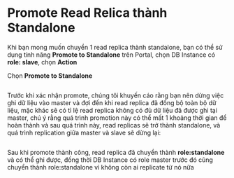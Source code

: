 # Promote Read Relica thành Standalone

Khi bạn mong muốn chuyển 1 read replica thành standalone, bạn có thể sử dụng tính năng **Promote to Standalone** trên Portal, chọn DB Instance có **role: slave**, chọn **Action**



Chọn **Promote to Standalone**

<figure><img src="https://docs.vngcloud.vn/download/attachments/31555997/image2021-6-14_16-29-18.png?version=1&#x26;modificationDate=1623662958000&#x26;api=v2" alt=""><figcaption></figcaption></figure>

Trước khi xác nhận promote, chúng tôi khuyến cáo rằng bạn nên dừng việc ghi dữ liệu vào master và đợi đến khi read replica đã đồng bộ toàn bộ dữ liệu, mặc khác sẽ có tỉ lệ read replica không có đủ dữ liệu đã được ghi tại master, chú ý rằng quá trình promotion này có thể mất 1 khoảng thời gian để hoàn thành và sau quá trình này, read replicas sẽ trở thành standalone, và quá trình replication giữa master và slave sẽ dừng lại:

<figure><img src="https://docs.vngcloud.vn/download/attachments/31555997/image2021-6-14_16-33-23.png?version=1&#x26;modificationDate=1623663204000&#x26;api=v2" alt=""><figcaption></figcaption></figure>

Sau khi promote thành công, read replica đã chuyển thành **role:standalone** và có thể ghi được, đồng thời DB Instance có role master trước đó cũng chuyển thành role:standalone vì không còn ai replicate từ nó nữa

<figure><img src="https://docs.vngcloud.vn/download/attachments/31555997/image2021-6-14_16-34-35.png?version=1&#x26;modificationDate=1623663276000&#x26;api=v2" alt=""><figcaption></figcaption></figure>

<figure><img src="https://docs.vngcloud.vn/download/attachments/31555997/image2021-6-14_16-35-29.png?version=1&#x26;modificationDate=1623663330000&#x26;api=v2" alt=""><figcaption></figcaption></figure>
